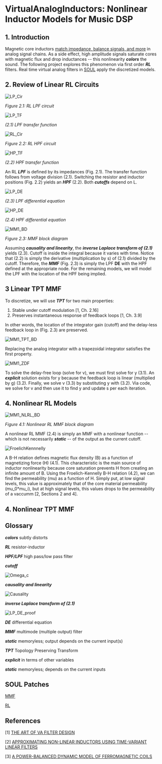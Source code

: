 # VirtualAnalogInductors: Nonlinear Inductor Models for Music DSP

## 1. Introduction

Magnetic core inductors [match impedance, balance signals, and more](https://mynewmicrophone.com/what-are-microphone-transformers-and-what-is-their-role/) in analog signal chains. As a side effect, high amplitude signals saturate cores with magnetic flux and drop inductances -- this nonlinearity ***colors*** the sound. The following project explores this phenomenon via first order ***RL*** filters. Real time virtual analog filters in [SOUL](soul.dev) apply the discretized models.

## 2. Review of Linear RL Circuits

![LP_Cir](Images/LR_Cir.svg)

*Figure 2.1: RL LPF circuit*  

![LP_TF](Images/LP_TF.svg)

*(2.1) LPF transfer function*

![RL_Cir](Images/RL_Cir.svg)

*Figure 2.2: RL HPF circuit*

![HP_TF](Images/HP_TF.svg)

*(2.2) HPF transfer function*

An RL ***LPF*** is defined by its impedances (Fig. 2.1). The transfer function follows from voltage division (2.1). Switching the resistor and inductor positions (Fig. 2.2) yields an ***HPF*** (2.2). Both ***cutoffs*** depend on L.

![LP_DE](Images/LP_DE.svg)

*(2.3) LPF differential equation*

![HP_DE](Images/HP_DE.svg)

*(2.4) HPF differential equation*

![MM1_BD](Images/MM1_BD.svg)

*Figure 2.3: MMF block diagram*

Assuming ***causality and linearity***, the ***inverse Laplace transform of (2.1)*** yields (2.3). Cutoff is inside the integral because it varies with time. Notice that (2.2) is simply the derivative (multiplication by s) of (2.1) divided by the cutoff. Therefore, the ***MMF*** (Fig. 2.3) is simply the LPF **DE** with the HPF defined at the appropriate node. For the remaining models, we will model the LPF with the location of the HPF being implied.

## 3 Linear TPT MMF

To discretize, we will use ***TPT*** for two main properties:

1. Stable under cutoff modulation [1, Ch. 2.16]
2. Preserves instantaneous response of feedback loops [1, Ch. 3.9]

In other words, the location of the integrator gain (cutoff) and the delay-less feedback loop in (Fig. 2.3) are preserved.

![MM1_TPT_BD](Images/MM1_TPT_BD.svg)

Replacing the analog integrator with a trapezoidal integrator satisfies the first property.

![MM1_ZDF](Images/MM1_ZDF.svg)

To solve the delay-free loop (solve for v), we must first solve for y (3.1). An ***explicit*** solution exists for y because the feedback loop is linear (multiplied by g) (3.2). Finally, we solve v (3.3) by substituting y with (3.2). Via code, we solve for v and then use it to find y and update s per each iteration.

<!---
Add pseudo code Here
--->

## 4. Nonlinear RL Models

![MM1_NLRL_BD](Images/MM1_NLRL_BD.svg)

*Figure 4.1: Nonlinear RL MMF block diagram*

A nonlinear RL MMF (2.4) is simply an MMF with a nonlinear function -- which is not necessarily ***static*** -- of the output as the current cutoff.

![FroelichKennnelly](Images/FroelichKennelly.svg)

A B-H relation defines magnetic flux density (B) as a function of magnetizing force (H) (4.1). This characteristic is the main source of inductor nonlinearity because core saturation prevents H from creating an infinite amount of B. Using the Froelich-Kennelly B-H relation (4.2), we can find the permeability (mu) as a function of H. Simply put, at low signal levels, this value is approximately that of the core material permeability (mu_0*mu_i), but at high signal levels, this values drops to the permeability of a vaccumm [2, Sections 2 and 4].

<!-- 
Add Geogebra graph here
-->

## 4. Nonlinear TPT MMF

<!---
To avoid instability in the integrator, we assume 0 < omega_c. [1, Ch. 3.13]. If prewarping, we wnat omega_c < Nyquist and as small as possible
*The main goal is to find the current omega_c given all past and present inputs and output values*

Because the cutoff is a nonlinear function of y (and x), there exists a nonlinear feedback loop. Thus, we should expect y to be implicitly defined.

We will refer to y_LP as ‘y’. In continuous domain:

In a neater form our main problem is:

Following the steps of the linear TPT filter discretization:
, and specifically,  

We can’t solve for y explicitly. Tan and f(x,y) are both nonlinear.

TODO: find f’(y)
Implementation is likely a lookuptable

Once we have y, we can use the linear TPT algorithm, except we use y to calculate the current omega_c(t).
--->

## Glossary

***colors*** subtly distorts

***RL*** resistor-inductor

***HPF/LPF*** high pass/low pass filter

***cutoff***

![Omega_c](Images/Omega_c.svg)

***causality and linearity***

![Causality](Images/Causality.svg)

***inverse Laplace transform of (2.1)***

![LP_DE_proof](Images/LP_DE_proof.svg)

***DE*** differential equation

***MMF*** multimode (multiple output) filter

***static*** memoryless; output depends on the current input(s)

***TPT*** Topology Preserving Transform

***explicit*** in terms of other variables

***static*** memoryless; depends on the current inputs

## SOUL Patches

[MMF](https://soul.dev/lab/?id=e7c278a48dc274a33034f18c2174b925)

[RL](https://soul.dev/lab/?id=eb6ab55f6e442403b64c8179ec28d011)

## References

[1] [THE ART OF VA FILTER DESIGN](https://www.native-instruments.com/fileadmin/ni_media/downloads/pdf/VAFilterDesign_2.1.2.pdf)

[2] [APPROXIMATING NON-LINEAR INDUCTORS USING TIME-VARIANT LINEAR FILTERS](https://www.dafx.de/paper-archive/2015/DAFx-15_submission_68.pdf)

[3] [A POWER-BALANCED DYNAMIC MODEL OF FERROMAGNETIC COILS](https://www.dafx.de/paper-archive/2020/proceedings/papers/DAFx2020_paper_33.pdf)

